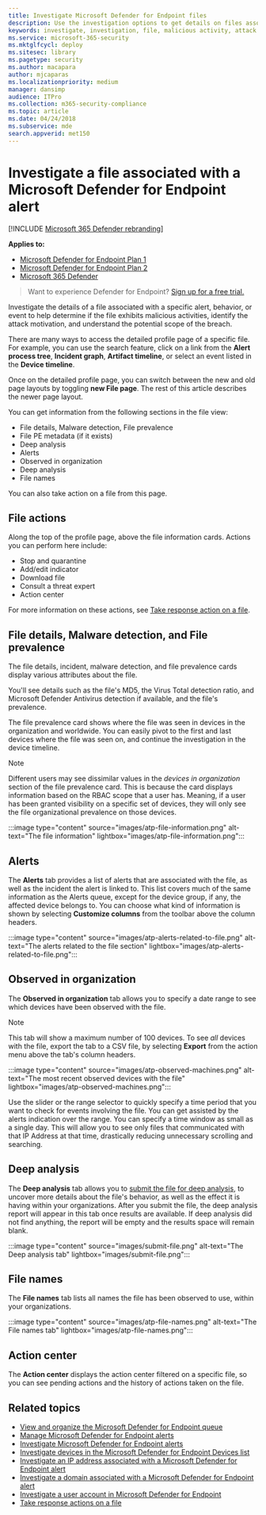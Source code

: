 ```yaml
---
title: Investigate Microsoft Defender for Endpoint files
description: Use the investigation options to get details on files associated with alerts, behaviors, or events.
keywords: investigate, investigation, file, malicious activity, attack motivation, deep analysis, deep analysis report
ms.service: microsoft-365-security
ms.mktglfcycl: deploy
ms.sitesec: library
ms.pagetype: security
ms.author: macapara
author: mjcaparas
ms.localizationpriority: medium
manager: dansimp
audience: ITPro
ms.collection: m365-security-compliance
ms.topic: article
ms.date: 04/24/2018
ms.subservice: mde
search.appverid: met150
---
```


# Investigate a file associated with a Microsoft Defender for Endpoint alert

[!INCLUDE [Microsoft 365 Defender rebranding](../../includes/microsoft-defender.md)]

**Applies to:**
- [Microsoft Defender for Endpoint Plan 1](https://go.microsoft.com/fwlink/p/?linkid=2154037)
- [Microsoft Defender for Endpoint Plan 2](https://go.microsoft.com/fwlink/p/?linkid=2154037)
- [Microsoft 365 Defender](https://go.microsoft.com/fwlink/?linkid=2118804)


> Want to experience Defender for Endpoint? [Sign up for a free trial.](https://signup.microsoft.com/create-account/signup?products=7f379fee-c4f9-4278-b0a1-e4c8c2fcdf7e&ru=https://aka.ms/MDEp2OpenTrial?ocid=docs-wdatp-investigatefiles-abovefoldlink)

Investigate the details of a file associated with a specific alert, behavior, or event to help determine if the file exhibits malicious activities, identify the attack motivation, and understand the potential scope of the breach.

There are many ways to access the detailed profile page of a specific file. For example, you can  use the search feature, click on a link from the **Alert process tree**, **Incident graph**, **Artifact timeline**, or select an event listed in the **Device timeline**.

Once on the detailed profile page, you can switch between the new and old page layouts by toggling **new File page**. The rest of this article describes the newer page layout.

You can get information from the following sections in the file view:

- File details, Malware detection, File prevalence
- File PE metadata (if it exists)
- Deep analysis
- Alerts
- Observed in organization
- Deep analysis
- File names

You can also take action on a file from this page.

## File actions

Along the top of the profile page, above the file information cards. Actions you can perform here include:

- Stop and quarantine
- Add/edit indicator
- Download file
- Consult a threat expert
- Action center

For more information on these actions, see [Take response action on a file](respond-file-alerts.md).

## File details, Malware detection, and File prevalence

The file details, incident, malware detection, and file prevalence cards display various attributes about the file.

You'll see details such as the file's MD5, the Virus Total detection ratio, and Microsoft Defender Antivirus detection if available, and the file's prevalence.

The file prevalence card shows where the file was seen in devices in the organization and worldwide. You can easily pivot to the first and last devices where the file was seen on, and continue the investigation in the device timeline. 

> [!NOTE]
> Different users may see dissimilar values in the *devices in organization* section of the file prevalence card. This is because the card displays information based on the RBAC scope that a user has. Meaning, if a user has been granted visibility on a specific set of devices, they will only see the file organizational prevalence on those devices.

:::image type="content" source="images/atp-file-information.png" alt-text="The file information" lightbox="images/atp-file-information.png":::

## Alerts

The **Alerts** tab provides a list of alerts that are associated with the file, as well as the incident the alert is linked to. This list covers much of the same information as the Alerts queue, except for the device group, if any, the affected device belongs to. You can choose what kind of information is shown by selecting **Customize columns** from the toolbar above the column headers.

:::image type="content" source="images/atp-alerts-related-to-file.png" alt-text="The alerts related to the file section" lightbox="images/atp-alerts-related-to-file.png":::

## Observed in organization

The **Observed in organization** tab allows you to specify a date range to see which devices have been observed with the file.

> [!NOTE]
> This tab will show a maximum number of 100 devices. To see _all_ devices with the file, export the tab to a CSV file, by selecting **Export** from the action menu above the tab's column headers.

:::image type="content" source="images/atp-observed-machines.png" alt-text="The most recent observed devices with the file" lightbox="images/atp-observed-machines.png":::

Use the slider or the range selector to quickly specify a time period that you want to check for events involving the file. You can get assisted by the alerts indication over the range. You can specify a time window as small as a single day. This will allow you to see only files that communicated with that IP Address at that time, drastically reducing unnecessary scrolling and searching.

## Deep analysis

The **Deep analysis** tab allows you to [submit the file for deep analysis](respond-file-alerts.md#deep-analysis), to uncover more details about the file's behavior, as well as the effect it is having within your organizations. After you submit the file, the deep analysis report will appear in this tab once results are available. If deep analysis did not find anything, the report will be empty and the results space will remain blank.

:::image type="content" source="images/submit-file.png" alt-text="The Deep analysis tab" lightbox="images/submit-file.png":::

## File names

The **File names** tab lists all names the file has been observed to use, within your organizations.

:::image type="content" source="images/atp-file-names.png" alt-text="The File names tab" lightbox="images/atp-file-names.png":::

## Action center

The **Action center** displays the action center filtered on a specific file, so you can see pending actions and the history of actions taken on the file.

## Related topics

- [View and organize the Microsoft Defender for Endpoint queue](alerts-queue.md)
- [Manage Microsoft Defender for Endpoint alerts](manage-alerts.md)
- [Investigate Microsoft Defender for Endpoint alerts](investigate-alerts.md)
- [Investigate devices in the Microsoft Defender for Endpoint Devices list](investigate-machines.md)
- [Investigate an IP address associated with a Microsoft Defender for Endpoint alert](investigate-ip.md)
- [Investigate a domain associated with a Microsoft Defender for Endpoint alert](investigate-domain.md)
- [Investigate a user account in Microsoft Defender for Endpoint](investigate-user.md)
- [Take response actions on a file](respond-file-alerts.md)
